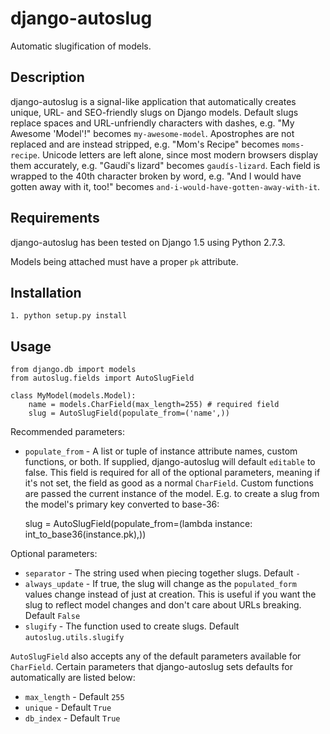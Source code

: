 # django-autoslug

Automatic slugification of models.

## Description

django-autoslug is a signal-like application that automatically creates unique, URL- and SEO-friendly slugs on Django models. Default slugs replace spaces and URL-unfriendly characters with dashes, e.g. "My Awesome 'Model'!" becomes `my-awesome-model`. Apostrophes are not replaced and are instead stripped, e.g. "Mom's Recipe" becomes `moms-recipe`. Unicode letters are left alone, since most modern browsers display them accurately, e.g. "Gaudí's lizard" becomes `gaudís-lizard`. Each field is wrapped to the 40th character broken by word, e.g. "And I would have gotten away with it, too!" becomes `and-i-would-have-gotten-away-with-it`.

## Requirements

django-autoslug has been tested on Django 1.5 using Python 2.7.3.

Models being attached must have a proper `pk` attribute.

## Installation

    1. python setup.py install

## Usage

    from django.db import models
    from autoslug.fields import AutoSlugField

    class MyModel(models.Model):
        name = models.CharField(max_length=255) # required field
        slug = AutoSlugField(populate_from=('name',))

Recommended parameters:

* `populate_from` - A list or tuple of instance attribute names, custom functions, or both. If supplied, django-autoslug will default `editable` to false. This field is required for all of the optional parameters, meaning if it's not set, the field as good as a normal `CharField`. Custom functions are passed the current instance of the model. E.g. to create a slug from the model's primary key converted to base-36:

    slug = AutoSlugField(populate_from=(lambda instance: int_to_base36(instance.pk),))

Optional parameters:

* `separator` - The string used when piecing together slugs. Default `-`
* `always_update` - If true, the slug will change as the `populated_form` values change instead of just at creation. This is useful if you want the slug to reflect model changes and don't care about URLs breaking. Default `False`
* `slugify` - The function used to create slugs. Default `autoslug.utils.slugify`

`AutoSlugField` also accepts any of the default parameters available for `CharField`. Certain parameters that django-autoslug sets defaults for automatically are listed below:

* `max_length` - Default `255`
* `unique` - Default `True`
* `db_index` - Default `True`